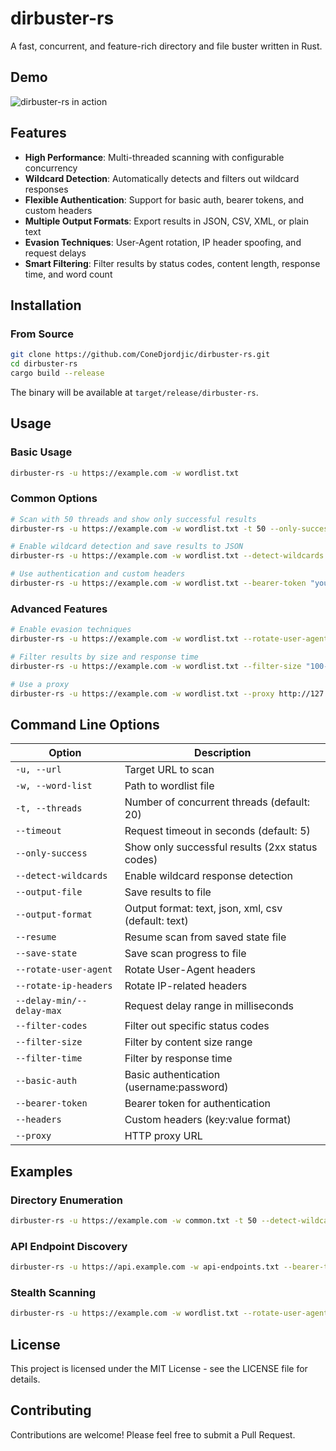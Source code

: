 # dirbuster-rs

A fast, concurrent, and feature-rich directory and file buster written in Rust.

## Demo

![dirbuster-rs in action](demo.gif)

## Features

- **High Performance**: Multi-threaded scanning with configurable concurrency
- **Wildcard Detection**: Automatically detects and filters out wildcard responses
- **Flexible Authentication**: Support for basic auth, bearer tokens, and custom headers
- **Multiple Output Formats**: Export results in JSON, CSV, XML, or plain text
- **Evasion Techniques**: User-Agent rotation, IP header spoofing, and request delays
- **Smart Filtering**: Filter results by status codes, content length, response time, and word count

## Installation

### From Source

```bash
git clone https://github.com/ConeDjordjic/dirbuster-rs.git
cd dirbuster-rs
cargo build --release
```

The binary will be available at `target/release/dirbuster-rs`.

## Usage

### Basic Usage

```bash
dirbuster-rs -u https://example.com -w wordlist.txt
```

### Common Options

```bash
# Scan with 50 threads and show only successful results
dirbuster-rs -u https://example.com -w wordlist.txt -t 50 --only-success

# Enable wildcard detection and save results to JSON
dirbuster-rs -u https://example.com -w wordlist.txt --detect-wildcards --output-file results.json --output-format json

# Use authentication and custom headers
dirbuster-rs -u https://example.com -w wordlist.txt --bearer-token "your-token" --headers "X-Custom-Header:value"
```

### Advanced Features

```bash
# Enable evasion techniques
dirbuster-rs -u https://example.com -w wordlist.txt --rotate-user-agent --rotate-ip-headers --delay-min 100 --delay-max 500

# Filter results by size and response time
dirbuster-rs -u https://example.com -w wordlist.txt --filter-size "100-5000" --filter-time 2000

# Use a proxy
dirbuster-rs -u https://example.com -w wordlist.txt --proxy http://127.0.0.1:8080
```

## Command Line Options

| Option                    | Description                                         |
| ------------------------- | --------------------------------------------------- |
| `-u, --url`               | Target URL to scan                                  |
| `-w, --word-list`         | Path to wordlist file                               |
| `-t, --threads`           | Number of concurrent threads (default: 20)          |
| `--timeout`               | Request timeout in seconds (default: 5)             |
| `--only-success`          | Show only successful results (2xx status codes)     |
| `--detect-wildcards`      | Enable wildcard response detection                  |
| `--output-file`           | Save results to file                                |
| `--output-format`         | Output format: text, json, xml, csv (default: text) |
| `--resume`                | Resume scan from saved state file                   |
| `--save-state`            | Save scan progress to file                          |
| `--rotate-user-agent`     | Rotate User-Agent headers                           |
| `--rotate-ip-headers`     | Rotate IP-related headers                           |
| `--delay-min/--delay-max` | Request delay range in milliseconds                 |
| `--filter-codes`          | Filter out specific status codes                    |
| `--filter-size`           | Filter by content size range                        |
| `--filter-time`           | Filter by response time                             |
| `--basic-auth`            | Basic authentication (username:password)            |
| `--bearer-token`          | Bearer token for authentication                     |
| `--headers`               | Custom headers (key:value format)                   |
| `--proxy`                 | HTTP proxy URL                                      |

## Examples

### Directory Enumeration

```bash
dirbuster-rs -u https://example.com -w common.txt -t 50 --detect-wildcards --only-success
```

### API Endpoint Discovery

```bash
dirbuster-rs -u https://api.example.com -w api-endpoints.txt --bearer-token "your-api-token" --headers "Content-Type:application/json"
```

### Stealth Scanning

```bash
dirbuster-rs -u https://example.com -w wordlist.txt --rotate-user-agent --rotate-ip-headers --delay-min 500 --delay-max 1500
```

## License

This project is licensed under the MIT License - see the LICENSE file for details.

## Contributing

Contributions are welcome! Please feel free to submit a Pull Request.

